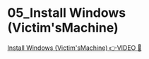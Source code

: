 # 05_Install Windows (Victim'sMachine)

[Install Windows (Victim'sMachine) 👉VIDEO &#128279;](https://codered.eccouncil.org/courseVideo/Kali-for-Penetration-Testers?lessonId=bccb5a63-a736-4a5e-9eaa-b8943fcd8f36&finalAssessment=false)
